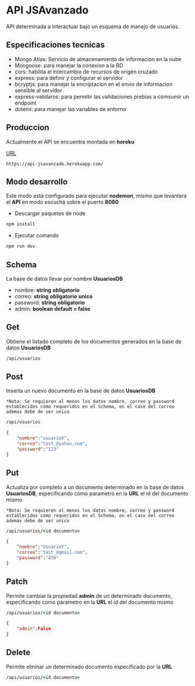 # API JSAvanzado

API determinada a interactuar bajo un esquema de manejo de usuarios.  

## Especificaciones tecnicas

- Mongo Atlas: Servicio de almacenamiento de informacion en la nube
- Mongoose: para manejar la conexion a la BD
- cors: habilita el intercambio de recursos de origen cruzado
- express: para definir y configurar el servidor
- bcryptjs: para manejar la encriptacion en el envio de informacion sensible al servidor
- express-validaros: para permitir las validaciones prebias a comsumir un endpoint
- dotenv: para manejar las variables de entorno

## Produccion

Actualmente el API se encuentra montada en **heroku**

[URL](https://api-jsavanzado.herokuapp.com/)

~~~URL
https://api-jsavanzado.herokuapp.com/
~~~

## Modo desarrollo

Este modo esta configurado para ejecutar **nodemon**, mismo que levantara el **API** en modo escucha sobre el puerto **8080**

- Descargar paquetes de node

~~~cmd
npm install
~~~

- Ejecutar comando

~~~cmd
npm run dev
~~~

## Schema

La base de datos llevar por nombre **UsuariosDB**

- nombre:   **string** **obligatorio**
- correo:   **string** **obligatorio** **unico**
- password: **string** **obligatorio**
- admin:    **boolean** **default = false**

## Get

Obtiene el listado completo de los documentos generados en la base de datos **UsuariosDB**

~~~cmd
/api/usuarios
~~~

## Post

Inserta un nuevo documento en la base de datos **UsuariosDB**

`*Nota: Se requieren al menos los datos nombre, correo y password establecidos como requeridos en el Schema, en el caso del correo ademas debe de ser unico`

~~~cmd
/api/usuarios
~~~

~~~json
{
    "nombre":"usuarioX",
    "correo":"test_@yahoo.com",
    "password":"123"
}
~~~

## Put

Actualiza por completo a un documento determinado en la base de datos **UsuariosDB**, especificando como parametro en la **URL** el id del documento mismo

`*Nota: Se requieren al menos los datos nombre, correo y password establecidos como requeridos en el Schema, en el caso del correo ademas debe de ser unico`

~~~cmd
/api/usuarios/<id documento>
~~~

~~~json
{
    "nombre":"UsuarioY",
    "correo":"test_@gmail.com",
    "password":"456"
}
~~~

## Patch

Permite cambiar la propiedad **admin** de un determinado documento, especificando como parametro en la **URL** el id del documento mismo

~~~cmd
/api/usuarios/<id documento>
~~~

~~~json
{
    "admin":False
}
~~~

## Delete

Permite elminar un determinado documento especificado por la **URL**

~~~cmd
/api/usuarios/<id documento>
~~~
